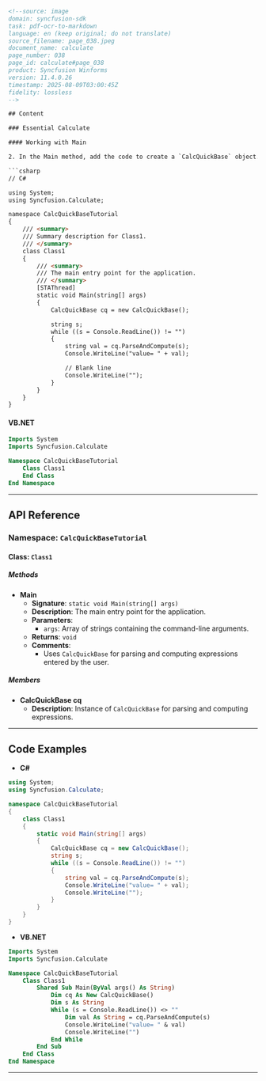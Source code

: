 ```html
<!--source: image
domain: syncfusion-sdk
task: pdf-ocr-to-markdown
language: en (keep original; do not translate)
source_filename: page_038.jpeg
document_name: calculate
page_number: 038
page_id: calculate#page_038
product: Syncfusion Winforms
version: 11.4.0.26
timestamp: 2025-08-09T03:00:45Z
fidelity: lossless
-->

## Content

### Essential Calculate

#### Working with Main

2. In the Main method, add the code to create a `CalcQuickBase` object. Also add the code to loop through the process of retrieving a string and using `CalcQuickBase.ParseAndCompute` to perform the calculation that is represented by the string. Given below is the code that handles these tasks.

```csharp
// C#

using System;
using Syncfusion.Calculate;

namespace CalcQuickBaseTutorial
{
    /// <summary>
    /// Summary description for Class1.
    /// </summary>
    class Class1
    {
        /// <summary>
        /// The main entry point for the application.
        /// </summary>
        [STAThread]
        static void Main(string[] args)
        {
            CalcQuickBase cq = new CalcQuickBase();

            string s;
            while ((s = Console.ReadLine()) != "")
            {
                string val = cq.ParseAndCompute(s);
                Console.WriteLine("value= " + val);

                // Blank line
                Console.WriteLine("");
            }
        }
    }
}
```

#### VB.NET

```vb
Imports System
Imports Syncfusion.Calculate

Namespace CalcQuickBaseTutorial
    Class Class1
    End Class
End Namespace
```

---

## API Reference

### Namespace: `CalcQuickBaseTutorial`

#### Class: `Class1`

##### Methods

- **Main**
  - **Signature**: `static void Main(string[] args)`
  - **Description**: The main entry point for the application.
  - **Parameters**:
    - `args`: Array of strings containing the command-line arguments.
  - **Returns**: `void`
  - **Comments**:
    - Uses `CalcQuickBase` for parsing and computing expressions entered by the user.

##### Members

- **CalcQuickBase cq**
  - **Description**: Instance of `CalcQuickBase` for parsing and computing expressions.

---

## Code Examples

- **C#**
```csharp
using System;
using Syncfusion.Calculate;

namespace CalcQuickBaseTutorial
{
    class Class1
    {
        static void Main(string[] args)
        {
            CalcQuickBase cq = new CalcQuickBase();
            string s;
            while ((s = Console.ReadLine()) != "")
            {
                string val = cq.ParseAndCompute(s);
                Console.WriteLine("value= " + val);
                Console.WriteLine("");
            }
        }
    }
}
```

- **VB.NET**
```vb
Imports System
Imports Syncfusion.Calculate

Namespace CalcQuickBaseTutorial
    Class Class1
        Shared Sub Main(ByVal args() As String)
            Dim cq As New CalcQuickBase()
            Dim s As String
            While (s = Console.ReadLine()) <> ""
                Dim val As String = cq.ParseAndCompute(s)
                Console.WriteLine("value= " & val)
                Console.WriteLine("")
            End While
        End Sub
    End Class
End Namespace
```

---

<!-- tags: [syncfusion winforms, calcquickbase, parsing and computing expressions, console application] keywords: [CalcQuickBase, ParseAndCompute, Main method, Console.ReadLine, static void Main] -->
```